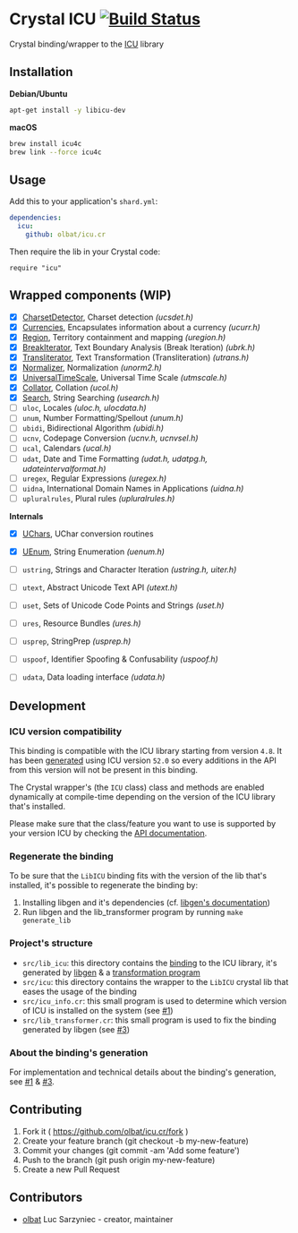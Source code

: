 # Crystal ICU [![Build Status](https://secure.travis-ci.org/olbat/icu.cr.png?branch=master)](https://travis-ci.org/olbat/icu.cr)

Crystal binding/wrapper to the [ICU](http://site.icu-project.org/) library


## Installation
__Debian/Ubuntu__
```bash
apt-get install -y libicu-dev
```

__macOS__
```bash
brew install icu4c
brew link --force icu4c
```


## Usage

Add this to your application's `shard.yml`:
```yaml
dependencies:
  icu:
    github: olbat/icu.cr
```

Then require the lib in your Crystal code:
```crystal
require "icu"
```


## Wrapped components (WIP)
- [x] [CharsetDetector](https://olbat.github.io/icu.cr/ICU/CharsetDetector.html), Charset detection _(ucsdet.h)_
- [x] [Currencies](https://olbat.github.io/icu.cr/ICU/Currencies.html), Encapsulates information about a currency _(ucurr.h)_
- [x] [Region](https://olbat.github.io/icu.cr/ICU/Region.html), Territory containment and mapping _(uregion.h)_
- [x] [BreakIterator](https://olbat.github.io/icu.cr/ICU/BreakIterator.html), Text Boundary Analysis (Break Iteration) _(ubrk.h)_
- [x] [Transliterator](https://olbat.github.io/icu.cr/ICU/Transliterator.html), Text Transformation (Transliteration) _(utrans.h)_
- [x] [Normalizer](https://olbat.github.io/icu.cr/ICU/Normalizer.html), Normalization _(unorm2.h)_
- [x] [UniversalTimeScale](https://olbat.github.io/icu.cr/ICU/UniversalTimeScale.html), Universal Time Scale _(utmscale.h)_
- [x] [Collator](https://olbat.github.io/icu.cr/ICU/Collator.html), Collation _(ucol.h)_
- [x] [Search](https://olbat.github.io/icu.cr/ICU/Search.html), String Searching _(usearch.h)_
- [ ] `uloc`, Locales _(uloc.h, ulocdata.h)_
- [ ] `unum`, Number Formatting/Spellout _(unum.h)_
- [ ] `ubidi`, Bidirectional Algorithm _(ubidi.h)_
- [ ] `ucnv`, Codepage Conversion _(ucnv.h, ucnvsel.h)_
- [ ] `ucal`, Calendars _(ucal.h)_
- [ ] `udat`, Date and Time Formatting _(udat.h, udatpg.h, udateintervalformat.h)_
- [ ] `uregex`, Regular Expressions _(uregex.h)_
- [ ] `uidna`, International Domain Names in Applications _(uidna.h)_
- [ ] `upluralrules`, Plural rules _(upluralrules.h)_

__Internals__
- [x] [UChars](https://olbat.github.io/icu.cr/ICU/UChars.html), UChar conversion routines
- [x] [UEnum](https://olbat.github.io/icu.cr/ICU/UEnum.html), String Enumeration _(uenum.h)_
- [ ] `ustring`, Strings and Character Iteration _(ustring.h, uiter.h)_
- [ ] `utext`, Abstract Unicode Text API _(utext.h)_
- [ ] `uset`, Sets of Unicode Code Points and Strings _(uset.h)_
- [ ] `ures`, Resource Bundles _(ures.h)_
- [ ] `usprep`, StringPrep _(usprep.h)_
- [ ] `uspoof`, Identifier Spoofing & Confusability _(uspoof.h)_
- [ ] `udata`, Data loading interface _(udata.h)_


## Development

### ICU version compatibility
This binding is compatible with the ICU library starting from version `4.8`.
It has been [generated](lib.yml) using ICU version `52.0` so every additions in the API from this version will not be present in this binding.

The Crystal wrapper's (the `ICU` class) class and methods are enabled dynamically at compile-time depending on the version of the ICU library that's installed.

Please make sure that the class/feature you want to use is supported by your version ICU by checking the [API documentation](http://icu-project.org/apiref/icu4c/).

### Regenerate the binding
To be sure that the `LibICU` binding fits with the version of the lib that's installed, it's possible to regenerate the binding by:

1. Installing libgen and it's dependencies (cf. [libgen's documentation](https://github.com/olbat/libgen#installation))
2. Run libgen and the lib_transformer program by running `make generate_lib`

### Project's structure
- `src/lib_icu`: this directory contains the [binding](https://crystal-lang.org/docs/syntax_and_semantics/c_bindings/lib.html) to the ICU library, it's generated by [libgen](https://github.com/olbat/libgen) & a [transformation program](src/lib_transformer.cr)
- `src/icu`: this directory contains the wrapper to the `LibICU` crystal lib that eases the usage of the binding
- `src/icu_info.cr`: this small program is used to determine which version of ICU is installed on the system (see [#1](https://github.com/olbat/icu.cr/issues/1))
- `src/lib_transformer.cr`: this small program is used to fix the binding generated by libgen (see [#3](https://github.com/olbat/icu.cr/issues/3))

### About the binding's generation

For implementation and technical details about the binding's generation, see [#1](https://github.com/olbat/icu.cr/issues/1) & [#3](https://github.com/olbat/icu.cr/issues/3).


## Contributing

1. Fork it ( https://github.com/olbat/icu.cr/fork )
2. Create your feature branch (git checkout -b my-new-feature)
3. Commit your changes (git commit -am 'Add some feature')
4. Push to the branch (git push origin my-new-feature)
5. Create a new Pull Request

## Contributors

- [olbat](https://github.com/olbat) Luc Sarzyniec - creator, maintainer
